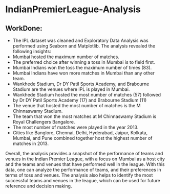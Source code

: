 # IndianPremierLeague-Analysis
## WorkDone: 
- The IPL dataset was cleaned and Exploratory Data Analysis was performed using Seaborn and Matplotlib. The analysis revealed the following insights:
- Mumbai hosted the maximum number of matches.
- The preferred choice after winning a toss in Mumbai is to field first.
- Mumbai Indians won the toss the maximum number of times (83).
- Mumbai Indians have won more matches in Mumbai than any other team.
- Wankhede Stadium, Dr DY Patil Sports Academy, and Brabourne Stadium are the venues where IPL is played in Mumbai.
- Wankhede Stadium hosted the most number of matches (57) followed by Dr DY Patil Sports Academy (17) and Brabourne Stadium (11)
- The venue that hosted the most number of matches is the M Chinnaswamy Stadium.
- The team that won the most matches at M Chinnaswamy Stadium is Royal Challengers Bangalore.
- The most number of matches were played in the year 2013.
- Cities like Banglore, Chennai, Delhi, Hyderabad, Jaipur, Kolkata, Mumbai, and Pune combined together host the highest number of matches in 2013.

Overall, the analysis provides a snapshot of the performance of teams and venues in the Indian Premier League, with a focus on Mumbai as a host city and the teams and venues that have performed well in the league. With this data, one can analyze the performance of teams, and their preferences in terms of toss and venues. The analysis also helps to identify the most successful teams and venues in the league, which can be used for future reference and decision making.



